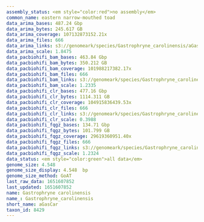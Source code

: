 ```yaml
---
assembly_status: <em style="color:red">no assembly</em>
common_name: eastern narrow-mouthed toad
data_arima_bases: 487.24 Gbp
data_arima_bytes: 245.617 GB
data_arima_coverage: 107132873152.21x
data_arima_files: 666
data_arima_links: s3://genomeark/species/Gastrophryne_carolinensis/aGasCar1/genomic_data/arima/<br>
data_arima_scale: 1.8475
data_pacbiohifi_bam_bases: 463.84 Gbp
data_pacbiohifi_bam_bytes: 350.212 GB
data_pacbiohifi_bam_coverage: 101988217382.17x
data_pacbiohifi_bam_files: 666
data_pacbiohifi_bam_links: s3://genomeark/species/Gastrophryne_carolinensis/aGasCar1/genomic_data/pacbio_hifi/<br>
data_pacbiohifi_bam_scale: 1.2335
data_pacbiohifi_clr_bases: 477.16 Gbp
data_pacbiohifi_clr_bytes: 1114.311 GB
data_pacbiohifi_clr_coverage: 104915836439.53x
data_pacbiohifi_clr_files: 666
data_pacbiohifi_clr_links: s3://genomeark/species/Gastrophryne_carolinensis/aGasCar1/genomic_data/pacbio_hifi/<br>
data_pacbiohifi_clr_scale: 0.3988
data_pacbiohifi_fqgz_bases: 134.71 Gbp
data_pacbiohifi_fqgz_bytes: 101.799 GB
data_pacbiohifi_fqgz_coverage: 29619360951.40x
data_pacbiohifi_fqgz_files: 666
data_pacbiohifi_fqgz_links: s3://genomeark/species/Gastrophryne_carolinensis/aGasCar1/genomic_data/pacbio_hifi/<br>
data_pacbiohifi_fqgz_scale: 1.2324
data_status: <em style="color:green">all data</em>
genome_size: 4.548
genome_size_display: 4.548  bp
genome_size_method: GoAT
last_raw_data: 1651607852
last_updated: 1651607852
name: Gastrophryne carolinensis
name_: Gastrophryne_carolinensis
short_name: aGasCar
taxon_id: 8429
---
```

